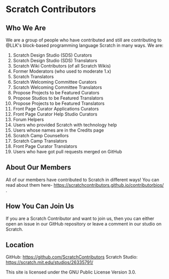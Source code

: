 # Scratch Contributors

## Who We Are
We are a group of people who have contributed and still are contributing to @LLK's block-based programming language Scratch in many ways.
We are:
1) Scratch Design Studio (SDS) Curators
2) Scratch Design Studio (SDS) Translators
3) Scratch Wiki Contributors (of all Scratch Wikis)
4) Former Moderators (who used to moderate 1.x)
5) Scratch Translators
6) Scratch Welcoming Committee Curators
7) Scratch Welcoming Committee Translators
8) Propose Projects to be Featured Curators
9) Propose Studios to be Featured Translators
10) Propose Projects to be Featured Translators
11) Front Page Curator Applications Curators
12) Front Page Curator Help Studio Curators
13) Forum Helpers
14) Users who provided Scratch with technology help
15) Users whose names are in the Credits page
16) Scratch Camp Counsellors
17) Scratch Camp Translators
18) Front Page Curator Translators
19) Users who have got pull requests merged on GitHub

## About Our Members
All of our members have contributed to Scratch in different ways! You can read about them here- https://scratchcontributors.github.io/contributorbios/ .

## How You Can Join Us
If you are a Scratch Contributor and want to join us, then you can either open an issue in our GitHub repository or leave a comment in our studio on Scratch.

## Location
GitHub: https://github.com/ScratchContributors                                                                                        Scratch Studio: https://scratch.mit.edu/studios/26335791/

This site is licensed under the GNU Public License Version 3.0.
